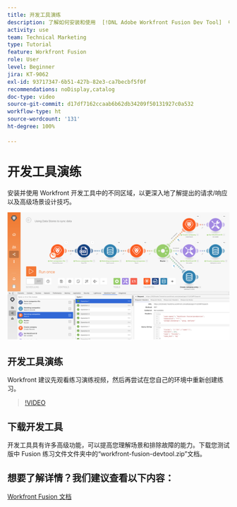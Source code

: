 ```yaml
---
title: 开发工具演练
description: 了解如何安装和使用  [!DNL Adobe Workfront Fusion Dev Tool]  中的不同区域，更深入地了解高级场景设计技巧。
activity: use
team: Technical Marketing
type: Tutorial
feature: Workfront Fusion
role: User
level: Beginner
jira: KT-9062
exl-id: 93717347-6b51-427b-82e3-ca7becbf5f0f
recommendations: noDisplay,catalog
doc-type: video
source-git-commit: d17df7162ccaab6b62db34209f50131927c0a532
workflow-type: ht
source-wordcount: '131'
ht-degree: 100%

---
```


# 开发工具演练

安装并使用 Workfront 开发工具中的不同区域，以更深入地了解提出的请求/响应以及高级场景设计技巧。

![Fusion 场景和开发工具的图像](assets/troubleshooting-and-error-handling-1.png)

## 开发工具演练

Workfront 建议先观看练习演练视频，然后再尝试在您自己的环境中重新创建练习。

>[!VIDEO](https://video.tv.adobe.com/v/3418122/?quality=12&learn=on&enablevpops&captions=chi_hans)


## 下载开发工具

开发工具具有许多高级功能，可以提高您理解场景和排除故障的能力。下载您测试版中 Fusion 练习文件文件夹中的“workfront-fusion-devtool.zip”文档。



## 想要了解详情？我们建议查看以下内容：

[Workfront Fusion 文档](https://experienceleague.adobe.com/docs/workfront/using/adobe-workfront-fusion/workfront-fusion-2.html?lang=zh-Hans)
